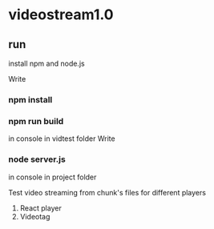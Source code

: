 # videostream1.0

## run

install npm and node.js

Write 
### npm install 
### npm run build
in console in vidtest folder
Write 
### node server.js 
in console in project folder

Test video streaming from chunk's files for different players

1. React player 
2. Videotag
